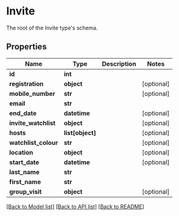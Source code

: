# Invite

The root of the Invite type's schema.
## Properties
Name | Type | Description | Notes
------------ | ------------- | ------------- | -------------
**id** | **int** |  | 
**registration** | **object** |  | [optional] 
**mobile_number** | **str** |  | [optional] 
**email** | **str** |  | 
**end_date** | **datetime** |  | [optional] 
**invite_watchlist** | **object** |  | [optional] 
**hosts** | **list[object]** |  | [optional] 
**watchlist_colour** | **str** |  | [optional] 
**location** | **object** |  | [optional] 
**start_date** | **datetime** |  | [optional] 
**last_name** | **str** |  | 
**first_name** | **str** |  | 
**group_visit** | **object** |  | [optional] 

[[Back to Model list]](../README.md#documentation-for-models) [[Back to API list]](../README.md#documentation-for-api-endpoints) [[Back to README]](../README.md)


